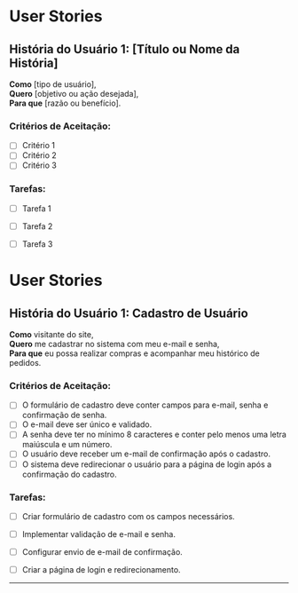 # User Stories

## História do Usuário 1: [Título ou Nome da História]

**Como** [tipo de usuário],  
**Quero** [objetivo ou ação desejada],  
**Para que** [razão ou benefício].

### Critérios de Aceitação:
- [ ] Critério 1
- [ ] Critério 2
- [ ] Critério 3

### Tarefas:
- [ ] Tarefa 1
- [ ] Tarefa 2
- [ ] Tarefa 3



# User Stories

## História do Usuário 1: Cadastro de Usuário

**Como** visitante do site,  
**Quero** me cadastrar no sistema com meu e-mail e senha,  
**Para que** eu possa realizar compras e acompanhar meu histórico de pedidos.

### Critérios de Aceitação:
- [ ] O formulário de cadastro deve conter campos para e-mail, senha e confirmação de senha.
- [ ] O e-mail deve ser único e validado.
- [ ] A senha deve ter no mínimo 8 caracteres e conter pelo menos uma letra maiúscula e um número.
- [ ] O usuário deve receber um e-mail de confirmação após o cadastro.
- [ ] O sistema deve redirecionar o usuário para a página de login após a confirmação do cadastro.

### Tarefas:
- [ ] Criar formulário de cadastro com os campos necessários.
- [ ] Implementar validação de e-mail e senha.
- [ ] Configurar envio de e-mail de confirmação.
- [ ] Criar a página de login e redirecionamento.


---
